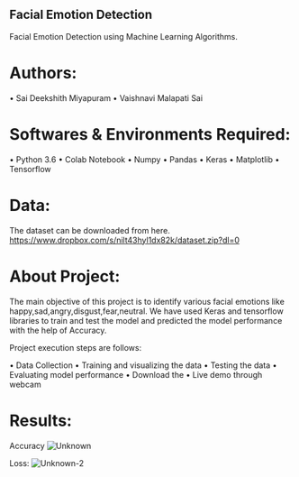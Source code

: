 
## Facial Emotion Detection

Facial Emotion Detection using Machine Learning Algorithms.

# Authors:
•	Sai Deekshith Miyapuram
•	Vaishnavi Malapati Sai

# Softwares & Environments Required:
•	Python 3.6
•	Colab Notebook
•	Numpy
•	Pandas
•	Keras
•	Matplotlib
•	Tensorflow

# Data:
The dataset can be downloaded from here.
https://www.dropbox.com/s/nilt43hyl1dx82k/dataset.zip?dl=0

# About Project:
The main objective of this project is to identify various facial emotions like happy,sad,angry,disgust,fear,neutral. We have used Keras and tensorflow libraries to train and test the model and predicted the model performance with the help of Accuracy.


Project execution steps are follows:

• Data Collection
• Training and visualizing the data
• Testing the data
• Evaluating model performance
• Download the 
• Live demo through webcam


# Results:
Accuracy
![Unknown](https://user-images.githubusercontent.com/44611193/167750880-3257f058-7482-40ca-88a2-c90177709edf.png)

Loss:
![Unknown-2](https://user-images.githubusercontent.com/44611193/167750919-3ee5f262-97d8-4f4c-996b-93a097793007.png)



